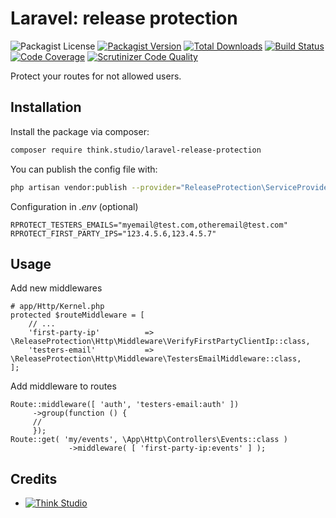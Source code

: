 # Laravel: release protection

![Packagist License](https://img.shields.io/packagist/l/think.studio/laravel-release-protection?color=%234dc71f)
[![Packagist Version](https://img.shields.io/packagist/v/think.studio/laravel-release-protection)](https://packagist.org/packages/think.studio/laravel-release-protection)
[![Total Downloads](https://img.shields.io/packagist/dt/think.studio/laravel-release-protection)](https://packagist.org/packages/think.studio/laravel-release-protection)
[![Build Status](https://scrutinizer-ci.com/g/dev-think-one/laravel-release-protection/badges/build.png?b=main)](https://scrutinizer-ci.com/g/dev-think-one/laravel-release-protection/build-status/main)
[![Code Coverage](https://scrutinizer-ci.com/g/dev-think-one/laravel-release-protection/badges/coverage.png?b=main)](https://scrutinizer-ci.com/g/dev-think-one/laravel-release-protection/?branch=main)
[![Scrutinizer Code Quality](https://scrutinizer-ci.com/g/dev-think-one/laravel-release-protection/badges/quality-score.png?b=main)](https://scrutinizer-ci.com/g/dev-think-one/laravel-release-protection/?branch=main)

Protect your routes for not allowed users.

## Installation

Install the package via composer:

```bash
composer require think.studio/laravel-release-protection
```

You can publish the config file with:

```bash
php artisan vendor:publish --provider="ReleaseProtection\ServiceProvider" --tag="config"
```

Configuration in *.env* (optional)

```dotenv
RPROTECT_TESTERS_EMAILS="myemail@test.com,otheremail@test.com"
RPROTECT_FIRST_PARTY_IPS="123.4.5.6,123.4.5.7"
```

## Usage

Add new middlewares

```injectablephp
# app/Http/Kernel.php
protected $routeMiddleware = [
    // ...
    'first-party-ip'          => \ReleaseProtection\Http\Middleware\VerifyFirstPartyClientIp::class,
    'testers-email'           => \ReleaseProtection\Http\Middleware\TestersEmailMiddleware::class,
];
```

Add middleware to routes

```injectablephp
Route::middleware([ 'auth', 'testers-email:auth' ])
     ->group(function () {
     // 
     });
Route::get( 'my/events', \App\Http\Controllers\Events::class )
             ->middleware( [ 'first-party-ip:events' ] );
```

## Credits

- [![Think Studio](https://yaroslawww.github.io/images/sponsors/packages/logo-think-studio.png)](https://think.studio/)
